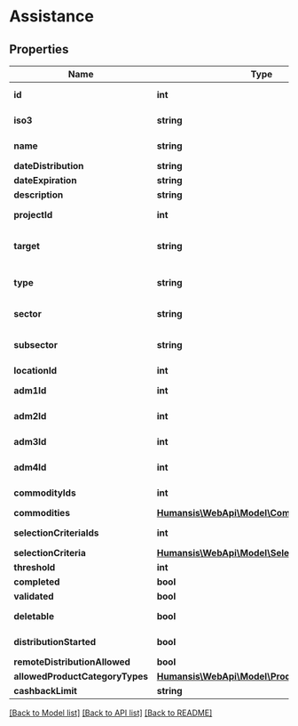 # Assistance

## Properties
Name | Type | Description | Notes
------------ | ------------- | ------------- | -------------
**id** | **int** | Primary identifier | [optional] [readonly] 
**iso3** | **string** | Unique ISO code of country | [optional] 
**name** | **string** |  | [optional] [readonly] 
**dateDistribution** | **string** |  | [optional] 
**dateExpiration** | **string** |  | [optional] 
**description** | **string** |  | [optional] 
**projectId** | **int** | Primary ID of project | [optional] 
**target** | **string** | one of codes from code list /assistances/targets | [optional] 
**type** | **string** | one of codes from code list /assistances/types | [optional] 
**sector** | **string** | one of codes from code list /sectors | [optional] 
**subsector** | **string** | one of codes from code list /sectors/subsectors | [optional] 
**locationId** | **int** |  | [optional] 
**adm1Id** | **int** |  | [optional] [readonly] 
**adm2Id** | **int** |  | [optional] [readonly] 
**adm3Id** | **int** |  | [optional] [readonly] 
**adm4Id** | **int** |  | [optional] [readonly] 
**commodityIds** | **int** |  | [optional] [readonly] 
**commodities** | [**Humansis\WebApi\Model\Commodity**](Commodity.md) |  | [optional] 
**selectionCriteriaIds** | **int** |  | [optional] [readonly] 
**selectionCriteria** | [**Humansis\WebApi\Model\SelectionCriterion**](SelectionCriterion.md) |  | [optional] 
**threshold** | **int** |  | [optional] 
**completed** | **bool** |  | [optional] 
**validated** | **bool** |  | [optional] 
**deletable** | **bool** |  | [optional] [readonly] 
**distributionStarted** | **bool** |  | [optional] [readonly] 
**remoteDistributionAllowed** | **bool** |  | [optional] 
**allowedProductCategoryTypes** | [**Humansis\WebApi\Model\ProductCategoryType**](ProductCategoryType.md) |  | [optional] 
**cashbackLimit** | **string** |  | [optional] 

[[Back to Model list]](../README.md#documentation-for-models) [[Back to API list]](../README.md#documentation-for-api-endpoints) [[Back to README]](../README.md)


